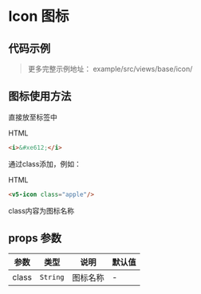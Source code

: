 # Icon 图标
## 代码示例  

> 更多完整示例地址： example/src/views/base/icon/   
## 图标使用方法    

直接放至标签中 
   
HTML 
```html  
<i>&#xe612;</i>
```  
通过class添加，例如：
     
HTML  
```html  
<v5-icon class="apple"/>
```    
class内容为图标名称  

## props 参数
| 参数 | 类型 | 说明 | 默认值 |
| --- | --- | --- | --- |
| class | `String` | 图标名称 | - |  

